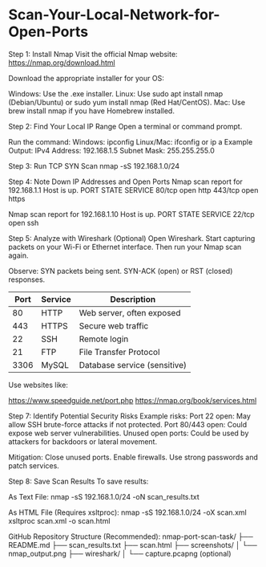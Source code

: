 # Scan-Your-Local-Network-for-Open-Ports
Step 1: Install Nmap
Visit the official Nmap website: https://nmap.org/download.html

Download the appropriate installer for your OS:

Windows: Use the .exe installer.
Linux: Use sudo apt install nmap (Debian/Ubuntu) or sudo yum install nmap (Red Hat/CentOS).
Mac: Use brew install nmap if you have Homebrew installed.

Step 2: Find Your Local IP Range
Open a terminal or command prompt.

Run the command:
Windows: ipconfig
Linux/Mac: ifconfig or ip a
Example Output:
IPv4 Address: 192.168.1.5
Subnet Mask: 255.255.255.0

Step 3: Run TCP SYN Scan
nmap -sS 192.168.1.0/24

Step 4: Note Down IP Addresses and Open Ports
Nmap scan report for 192.168.1.1
Host is up.
PORT     STATE SERVICE
80/tcp   open  http
443/tcp  open  https

Nmap scan report for 192.168.1.10
Host is up.
PORT     STATE SERVICE
22/tcp   open  ssh

Step 5: Analyze with Wireshark (Optional)
Open Wireshark.
Start capturing packets on your Wi-Fi or Ethernet interface.
Then run your Nmap scan again.

Observe:
SYN packets being sent.
SYN-ACK (open) or RST (closed) responses.

| Port | Service | Description                  |
| ---- | ------- | ---------------------------- |
| 80   | HTTP    | Web server, often exposed    |
| 443  | HTTPS   | Secure web traffic           |
| 22   | SSH     | Remote login                 |
| 21   | FTP     | File Transfer Protocol       |
| 3306 | MySQL   | Database service (sensitive) |

Use websites like:

https://www.speedguide.net/port.php
https://nmap.org/book/services.html

Step 7: Identify Potential Security Risks
Example risks:
Port 22 open: May allow SSH brute-force attacks if not protected.
Port 80/443 open: Could expose web server vulnerabilities.
Unused open ports: Could be used by attackers for backdoors or lateral movement.

Mitigation:
Close unused ports.
Enable firewalls.
Use strong passwords and patch services.

Step 8: Save Scan Results
To save results:

As Text File:
nmap -sS 192.168.1.0/24 -oN scan_results.txt

As HTML File (Requires xsltproc):
nmap -sS 192.168.1.0/24 -oX scan.xml
xsltproc scan.xml -o scan.html

GitHub Repository Structure (Recommended):
nmap-port-scan-task/
├── README.md
├── scan_results.txt
├── scan.html
├── screenshots/
│   └── nmap_output.png
├── wireshark/
│   └── capture.pcapng (optional)
